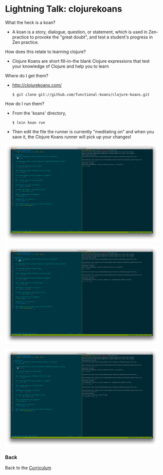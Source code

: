Lightning Talk: clojurekoans
============================

What the heck is a koan?

  - A koan is a story, dialogue, question, or statement, which is used in Zen-practice to provoke the "great doubt", and test a student's progress in Zen practice.

How does this relate to learning clojure?
  
  - Clojure Koans are short fill-in-the blank Clojure expressions that test your knowledge of Clojure and help you to learn

Where do I get them?

  - http://clojurekoans.com/
        
        $ git clone git://github.com/functional-koans/clojure-koans.git

How do I run them?

  - From the 'koans' directory, 
        
        $ lein koan run
  - Then edit the file the runner is currently "meditating on" and when you save it, the Clojure Koans runner will pick up your changes!

![Koans 1](img/koans1.png)

![Koans 2](img/koans2.png)

![Koans 3](img/koans3.png)




### Back

Back to the [Curriculum](../README.md)
